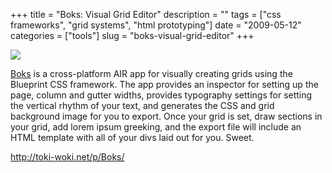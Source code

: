 +++
title = "Boks: Visual Grid Editor"
description = ""
tags = ["css frameworks", "grid systems", "html prototyping"]
date = "2009-05-12"
categories = ["tools"]
slug = "boks-visual-grid-editor"
+++


<div class="tool-screenshot mb1"><a href="http://toki-woki.net/p/Boks/"><img id="bluga-thumbnail-2707" class="bluga-thumbnail custom" src="/media/bluga/
wt522fd7d6a5f27_custom.jpg"/></a></div><p><a href="http://toki-woki.net/p/Boks/">Boks</a> is a cross-platform AIR app for visually creating grids using the Blueprint CSS framework. The app provides an inspector for setting up the page, column and gutter widths, provides typography settings for setting the vertical rhythm of your text, and generates the CSS and grid background image for you to export. Once your grid is set, draw sections in your grid, add lorem ipsum greeking, and the export file will include an HTML template with all of your divs laid out for you. Sweet.</p>
  
<p><a href="http://toki-woki.net/p/Boks/">http://toki-woki.net/p/Boks/</a></p>
      
